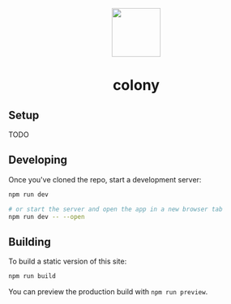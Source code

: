 <p align="center">
 <img align="center" src="https://raw.githubusercontent.com/zettawatt/colony/static/logo-192x192.png" height="96" />
 <h1 align="center">
  colony
 </h1>
</p>

## Setup

TODO

## Developing

Once you've cloned the repo, start a development server:

```bash
npm run dev

# or start the server and open the app in a new browser tab
npm run dev -- --open
```

## Building

To build a static version of this site:

```bash
npm run build
```

You can preview the production build with `npm run preview`.
